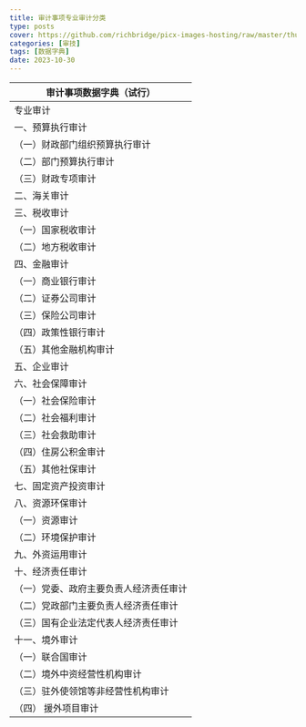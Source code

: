 ```yaml
---
title: 审计事项专业审计分类
type: posts
cover: https://github.com/richbridge/picx-images-hosting/raw/master/thumbnail/审技.jpg
categories: [审技]
tags: [数据字典]
date: 2023-10-30
---
```

| 审计事项数据字典（试行）        |
|---------------------|
| 专业审计                |
| 一、预算执行审计            |
| （一）财政部门组织预算执行审计     |
| （二）部门预算执行审计         |
| （三）财政专项审计           |
| 二、海关审计              |
| 三、税收审计              |
| （一）国家税收审计           |
| （二）地方税收审计           |
| 四、金融审计              |
| （一）商业银行审计           |
| （二）证券公司审计           |
| （三）保险公司审计           |
| （四）政策性银行审计          |
| （五）其他金融机构审计         |
| 五、企业审计              |
| 六、社会保障审计            |
| （一）社会保险审计           |
| （二）社会福利审计           |
| （三）社会救助审计           |
| （四）住房公积金审计          |
| （五）其他社保审计           |
| 七、固定资产投资审计          |
| 八、资源环保审计            |
| （一）资源审计             |
| （二）环境保护审计           |
| 九、外资运用审计            |
| 十、经济责任审计            |
| （一）党委、政府主要负责人经济责任审计 |
| （二）党政部门主要负责人经济责任审计  |
| （三）国有企业法定代表人经济责任审计  |
| 十一、境外审计             |
| （一）联合国审计            |
| （二）境外中资经营性机构审计      |
| （三）驻外使领馆等非经营性机构审计   |
| （四） 援外项目审计          |
